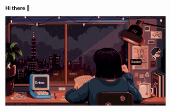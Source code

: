### Hi there 👋

<img src="https://raw.githubusercontent.com/handescribbles/handescribbles/4e63034c8ffe4cff5c06d3c4c30491c3ce25575d/pixel-study.gif" width="auto">

<!--
**handescribbles/handescribbles** is a ✨ _special_ ✨ repository because its `README.md` (this file) appears on your GitHub profile.

Here are some ideas to get you started:

- 🔭 I’m currently working on ...
- 🌱 I’m currently learning ...
- 👯 I’m looking to collaborate on ...
- 🤔 I’m looking for help with ...
- 💬 Ask me about ...
- 📫 How to reach me: ...
- 😄 Pronouns: ...
- ⚡ Fun fact: ...
-->
